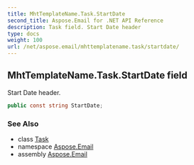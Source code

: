 ```yaml
---
title: MhtTemplateName.Task.StartDate
second_title: Aspose.Email for .NET API Reference
description: Task field. Start Date header
type: docs
weight: 100
url: /net/aspose.email/mhttemplatename.task/startdate/
---
```

## MhtTemplateName.Task.StartDate field

Start Date header.

```csharp
public const string StartDate;
```

### See Also

* class [Task](../)
* namespace [Aspose.Email](../../mhttemplatename.task/)
* assembly [Aspose.Email](../../../)


